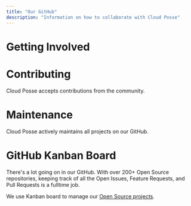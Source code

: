 ```yaml
---
title: "Our GitHub"
description: "Information on how to collaborate with Cloud Posse"
---
```


# Getting Involved


# Contributing

Cloud Posse accepts contributions from the community.

# Maintenance

Cloud Posse actively maintains all projects on our GitHub.

# GitHub Kanban Board

There's a lot going on in our GitHub. With over 200+ Open Source repositories, keeping track of all the Open Issues, Feature Requests, and Pull Requests is a fulltime job.

We use Kanban board to manage our [Open Source projects](https://github.com/orgs/cloudposse/projects/3).
